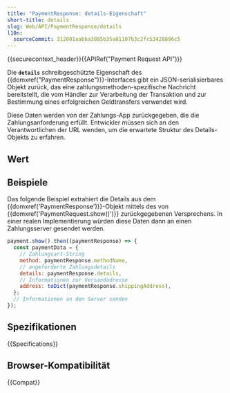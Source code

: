 ```yaml
---
title: "PaymentResponse: details-Eigenschaft"
short-title: details
slug: Web/API/PaymentResponse/details
l10n:
  sourceCommit: 312081aabba3885b35a81107b3c2fc53428896c5
---
```


{{securecontext_header}}{{APIRef("Payment Request API")}}

Die **`details`** schreibgeschützte Eigenschaft des {{domxref("PaymentResponse")}}-Interfaces gibt ein JSON-serialisierbares Objekt zurück, das eine zahlungsmethoden-spezifische Nachricht bereitstellt, die vom Händler zur Verarbeitung der Transaktion und zur Bestimmung eines erfolgreichen Geldtransfers verwendet wird.

Diese Daten werden von der Zahlungs-App zurückgegeben, die die Zahlungsanforderung erfüllt. Entwickler müssen sich an den Verantwortlichen der URL wenden, um die erwartete Struktur des Details-Objekts zu erfahren.

## Wert

## Beispiele

Das folgende Beispiel extrahiert die Details aus dem {{domxref('PaymentResponse')}}-Objekt mittels des von {{domxref('PaymentRequest.show()')}} zurückgegebenen Versprechens. In einer realen Implementierung würden diese Daten dann an einen Zahlungsserver gesendet werden.

```js
payment.show().then((paymentResponse) => {
  const paymentData = {
    // Zahlungsart-String
    method: paymentResponse.methodName,
    // angeforderte Zahlungsdetails
    details: paymentResponse.details,
    // Informationen zur Versandadresse
    address: toDict(paymentResponse.shippingAddress),
  };
  // Informationen an den Server senden
});
```

## Spezifikationen

{{Specifications}}

## Browser-Kompatibilität

{{Compat}}
